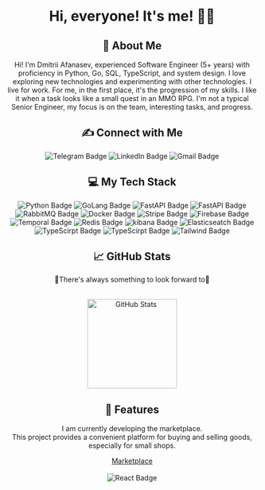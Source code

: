 <div id="header" align="center">
    <h1>Hi, everyone! It's me! 🧑‍💻</h1>
    <h2>📍 About Me</h2>
    <p>
        Hi! I'm Dmitrii Afanasev, experienced Software Engineer (5+ years) with
        proficiency in Python, Go, SQL, TypeScript, and system design. I love
        exploring new technologies and experimenting with other technologies. I
        live for work. For me, in the first place, it's the progression of my
        skills. I like it when a task looks like a small quest in an MMO RPG.
        I'm not a typical Senior Engineer, my focus is on the team, interesting
        tasks, and progress.
    </p>
    <h2>✍️ Connect with Me</h2>
    <div id="badges">
        <a href="https://t.me/Mfiliber" style="text-decoration: none;">
            <img
                src="https://img.shields.io/badge/Telegram-2CA5E0?style=for-the-badge&logo=telegram&logoColor=white"
                alt="Telegram Badge"
            />
        </a>
        <a href="https://www.linkedin.com/in/afanasev-web-dev" style="text-decoration: none;">
            <img
                src="https://img.shields.io/badge/LinkedIn-blue?style=for-the-badge&logo=linkedin&logoColor=white"
                alt="LinkedIn Badge"
            />
        </a>
        <a href="mailto:m.derkaqw@gmail.com" style="text-decoration: none;">
            <img
                src="https://img.shields.io/badge/Gmail-D14836?style=for-the-badge&logo=gmail&logoColor=white"
                alt="Gmail Badge"
            />
        </a>
    </div>
    <h2>💻 My Tech Stack</h2>
    <p>
        <img
            src="https://img.shields.io/badge/Python-3776AB?style=for-the-badge&logo=python&logoColor=white"
            alt="Python Badge"
        />
        <img
            src="https://img.shields.io/badge/Go-%2300ADD8.svg?style=for-the-badge&logo=Go&logoColor=white"
            alt="GoLang Badge"
        />
        <img
            src="https://img.shields.io/badge/FastAPI-009485.svg?style=for-the-badge&logo=fastapi&logoColor=white"
            alt="FastAPI Badge"
        />
        <img
            src="https://img.shields.io/badge/Postgres-%23316192.svg?style=for-the-badge&logo=postgresql&logoColor=white"
            alt="FastAPI Badge"
        />
        <img
            src="https://img.shields.io/badge/RabbitMQ-%D14836.svg?style=for-the-badge&logo=rabbitmq&logoColor=white"
            alt="RabbitMQ Badge"
        />
        <img
            src="https://img.shields.io/badge/DOCKER-2496ED.svg?style=for-the-badge&logo=docker&logoColor=white"
            alt="Docker Badge"
        />
        <img
            src="https://img.shields.io/badge/Stripe-5851DD.svg?style=for-the-badge&logo=Stripe&logoColor=white"
            alt="Stripe Badge"
        />
        <img
            src="https://img.shields.io/badge/Firebase-039BE5.svg?style=for-the-badge&logo=Firebase&logoColor=white"
            alt="Firebase Badge"
        />
        <img
            src="https://img.shields.io/badge/Temporal-000000.svg?style=for-the-badge&logo=temporal&logoColor=white"
            alt="Temporal Badge"
        />
        <img
            src="https://img.shields.io/badge/redis-%23DD0031?style=for-the-badge&logo=redis&logoColor=white"
            alt="Redis Badge"
        />
        <img
            src="https://img.shields.io/badge/kibana-007ACC?style=for-the-badge&logo=kibana&logoColor=white"
            alt="kibana Badge"
        />
        <img
            src="https://img.shields.io/badge/elasticseatch-007ACC?style=for-the-badge&logo=elastic&logoColor=white"
            alt="Elasticseatch Badge"
        />
        <img
            src="https://img.shields.io/badge/TypeScript-007ACC?style=for-the-badge&logo=TypeScript&logoColor=white"
            alt="TypeScirpt Badge"
        />
        <img
            src="https://img.shields.io/badge/React-673AB8?style=for-the-badge&logo=React&logoColor=white"
            alt="TypeScirpt Badge"
        />
        <img
            src="https://img.shields.io/badge/Tailwind_CSS-38B2AC?style=for-the-badge&logo=tailwind-css&logoColor=white"
            alt="Tailwind Badge"
        />
    </p>
    <h2>📈 GitHub Stats</h2>
    <p>
        <p>🚀There's always something to look forward to🚀</p>
        <br/>
        <img
            src="https://github-readme-stats.vercel.app/api?username=Graves404&show_icons=true&theme=ambient_gradient&hide=prs&count_private=true&hide_border=true"
            alt="GitHub Stats"
            height="180"
        />
    </p>
    <h2>📂 Features</h2>
    <p>
        I am currently developing the marketplace.
        <br/>
        This project provides a convenient platform for buying and selling goods,
        especially for small shops.
    </p>
    <a href="https://github.com/Graves404/marketplace">Marketplace</a>
    <br/>
    <br/>
    <img
        src="https://github-readme-stats.vercel.app/api/pin/?username=Graves404&repo=marketplace&cache_seconds=86400&theme=calm_pink"
        alt="React Badge"
    />
</div>

